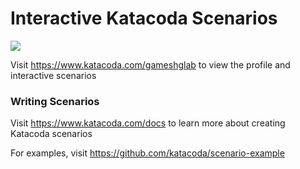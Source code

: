 # Interactive Katacoda Scenarios

[![](http://shields.katacoda.com/katacoda/gameshglab/count.svg)](https://www.katacoda.com/gameshglab "Get your profile on Katacoda.com")

Visit https://www.katacoda.com/gameshglab to view the profile and interactive scenarios

### Writing Scenarios
Visit https://www.katacoda.com/docs to learn more about creating Katacoda scenarios

For examples, visit https://github.com/katacoda/scenario-example
